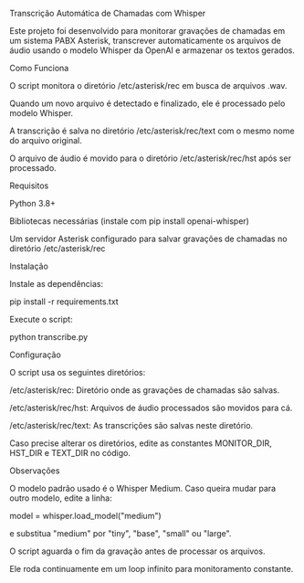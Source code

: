 Transcrição Automática de Chamadas com Whisper

Este projeto foi desenvolvido para monitorar gravações de chamadas em um sistema PABX Asterisk, transcrever automaticamente os arquivos de áudio usando o modelo Whisper da OpenAI e armazenar os textos gerados.

Como Funciona

O script monitora o diretório /etc/asterisk/rec em busca de arquivos .wav.

Quando um novo arquivo é detectado e finalizado, ele é processado pelo modelo Whisper.

A transcrição é salva no diretório /etc/asterisk/rec/text com o mesmo nome do arquivo original.

O arquivo de áudio é movido para o diretório /etc/asterisk/rec/hst após ser processado.

Requisitos

Python 3.8+

Bibliotecas necessárias (instale com pip install openai-whisper)

Um servidor Asterisk configurado para salvar gravações de chamadas no diretório /etc/asterisk/rec

Instalação

Instale as dependências:

pip install -r requirements.txt

Execute o script:

python transcribe.py

Configuração

O script usa os seguintes diretórios:

/etc/asterisk/rec: Diretório onde as gravações de chamadas são salvas.

/etc/asterisk/rec/hst: Arquivos de áudio processados são movidos para cá.

/etc/asterisk/rec/text: As transcrições são salvas neste diretório.

Caso precise alterar os diretórios, edite as constantes MONITOR_DIR, HST_DIR e TEXT_DIR no código.

Observações

O modelo padrão usado é o Whisper Medium. Caso queira mudar para outro modelo, edite a linha:

model = whisper.load_model("medium")

e substitua "medium" por "tiny", "base", "small" ou "large".

O script aguarda o fim da gravação antes de processar os arquivos.

Ele roda continuamente em um loop infinito para monitoramento constante.